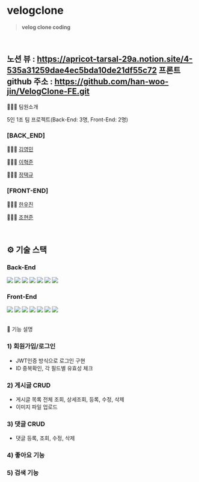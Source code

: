 # velogclone

> **velog clone coding**

<br />

노션 뷰 : https://apricot-tarsal-29a.notion.site/4-535a31259dae4ec5bda10de21df55c72
프론트 github 주소 : https://github.com/han-woo-jin/VelogClone-FE.git
---

🧑🏻‍💻 팀원소개

5인 1조 팀 프로젝트(Back-End: 3명, Front-End: 2명)

### [BACK_END]

🧑🏻‍💻 [김영민](https://github.com/raddaslul) <br/>

🧑🏻‍💻 [이혁준](https://github.com/galaxian)<br/>

🧑🏻‍💻 [정택규](https://github.com/JeongTaekgyu) <br/>

### [FRONT-END]

🧑🏻‍💻 [한우진](https://github.com/han-woo-jin)

🧑🏻‍💻 [조현준](https://github.com/johj703)

<br />

## ⚙️ 기술 스택

### Back-End

<div>
  <img src="https://img.shields.io/badge/JAVA-007396?style=for-the-badge&logo=java&logoColor=white">
  <img src="https://img.shields.io/badge/Spring-6DB33F?style=for-the-badge&logo=Spring&logoColor=white">
  <img src="https://img.shields.io/badge/Springboot-6DB33F?style=for-the-badge&logo=Springboot&logoColor=white">
  <img src="https://img.shields.io/badge/gradle-02303A?style=for-the-badge&logo=gradle&logoColor=white">
  <img src="https://img.shields.io/badge/mysql-4479A1?style=for-the-badge&logo=mysql&logoColor=white">
  <img src="https://img.shields.io/badge/aws-232F3E?style=for-the-badge&logo=AmazonAWS&logoColor=white">
  <img src="https://img.shields.io/badge/github-181717?style=for-the-badge&logo=github&logoColor=white">

</div>

### Front-End

<div>
  <img src="https://img.shields.io/badge/javascript-F7DF1E?style=for-the-badge&logo=javascript&logoColor=black">
  <img src="https://img.shields.io/badge/react-61DAFB?style=for-the-badge&logo=react&logoColor=black">
  <img src="https://img.shields.io/badge/html-E34F26?style=for-the-badge&logo=html5&logoColor=white">
  <img src="https://img.shields.io/badge/css-1572B6?style=for-the-badge&logo=css3&logoColor=white">
  <img src="https://img.shields.io/badge/figma-F24E1E?style=for-the-badge&logo=figma&logoColor=black">
  <img src="https://img.shields.io/badge/aws-232F3E?style=for-the-badge&logo=AmazonAWS&logoColor=white">
  <img src="https://img.shields.io/badge/github-181717?style=for-the-badge&logo=github&logoColor=white">

</div>

<br />

🔑 기능 설명

### 1) 회원가입/로그인

- JWT인증 방식으로 로그인 구현
- ID 중복확인, 각 필드별 유효성 체크

### 2) 게시글 CRUD

- 게시글 목록 전체 조회, 상세조회, 등록, 수정, 삭제
- 이미지 파일 업로드

### 3) 댓글 CRUD

- 댓글 등록, 조회, 수정, 삭제

### 4) 좋아요 기능

### 5) 검색 기능

<br />
